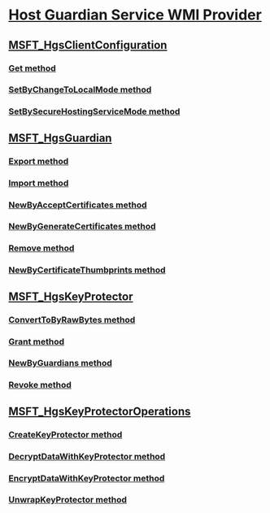 # [Host Guardian Service WMI Provider](hoster-guardian-service-wmi-provider-portal.md)
## [MSFT_HgsClientConfiguration](msft-hgsclientconfiguration.md)
### [Get method](get-msft-hgsclientconfiguration.md)
### [SetByChangeToLocalMode method](msft-hgsclientconfiguration-setbychangetolocalmode.md)
### [SetBySecureHostingServiceMode method](msft-hgsclientconfiguration-setbysecurehostingservicemode.md)
## [MSFT_HgsGuardian](msft-hgsguardian.md)
### [Export method](export-msft-hgsguardian.md)
### [Import method](import-msft-hgsguardian.md)
### [NewByAcceptCertificates method](msft-hgsguardian-newbyacceptcertificates.md)
### [NewByGenerateCertificates method](msft-hgsguardian-newbygeneratecertificates.md)
### [Remove method](remove-msft-hgsguardian.md)
### [NewByCertificateThumbprints method](msft-hgsguardian-newbycertificatethumbprints.md)
## [MSFT_HgsKeyProtector](msft-hgskeyprotector.md)
### [ConvertToByRawBytes method](msft-hgskeyprotector-converttobyrawbytes.md)
### [Grant method](grant-msft-hgskeyprotector.md)
### [NewByGuardians method](msft-hgskeyprotector-newbyguardians.md)
### [Revoke method](revoke-msft-hgskeyprotector.md)
## [MSFT_HgsKeyProtectorOperations](msft-hgskeyprotectoroperations.md)
### [CreateKeyProtector method](createkeyprotector-msft-hgskeyprotectoroperations.md)
### [DecryptDataWithKeyProtector method](msft-hgskeyprotectoroperations-decryptdatawithkeyprotector.md)
### [EncryptDataWithKeyProtector method](msft-hgskeyprotectoroperations-encryptdatawithkeyprotector.md)
### [UnwrapKeyProtector method](unwrapkeyprotector-msft-hgskeyprotectoroperations.md)

